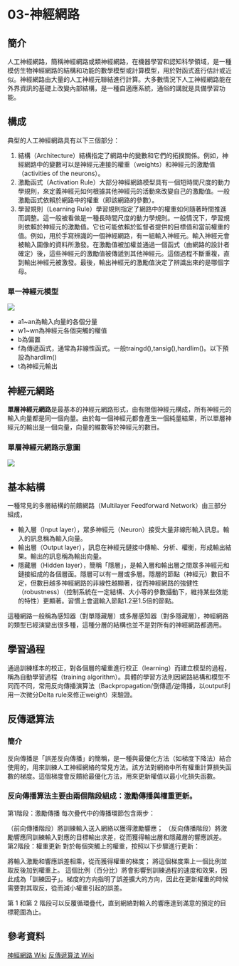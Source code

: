 # 03-神經網路

## 簡介
人工神經網路，簡稱神經網路或類神經網路，在機器學習和認知科學領域，是一種模仿生物神經網路的結構和功能的數學模型或計算模型，用於對函式進行估計或近似。神經網路由大量的人工神經元聯結進行計算。大多數情況下人工神經網路能在外界資訊的基礎上改變內部結構，是一種自適應系統，通俗的講就是具備學習功能。
## 構成
典型的人工神經網路具有以下三個部分：

1. 結構（Architecture）結構指定了網路中的變數和它們的拓撲關係。例如，神經網路中的變數可以是神經元連接的權重（weights）和神經元的激勵值（activities of the neurons）。
2. 激勵函式（Activation Rule）大部分神經網路模型具有一個短時間尺度的動力學規則，來定義神經元如何根據其他神經元的活動來改變自己的激勵值。一般激勵函式依賴於網路中的權重（即該網路的參數）。
3. 學習規則（Learning Rule）學習規則指定了網路中的權重如何隨著時間推進而調整。這一般被看做是一種長時間尺度的動力學規則。一般情況下，學習規則依賴於神經元的激勵值。它也可能依賴於監督者提供的目標值和當前權重的值。例如，用於手寫辨識的一個神經網路，有一組輸入神經元。輸入神經元會被輸入圖像的資料所激發。在激勵值被加權並通過一個函式（由網路的設計者確定）後，這些神經元的激勵值被傳遞到其他神經元。這個過程不斷重複，直到輸出神經元被激發。最後，輸出神經元的激勵值決定了辨識出來的是哪個字母。

### 單一神經元模型
![](https://upload.wikimedia.org/wikipedia/commons/9/97/Ncell.png)

* a1~an為輸入向量的各個分量
* w1~wn為神經元各個突觸的權值
* b為偏置
* f為傳遞函式，通常為非線性函式。一般traingd(),tansig(),hardlim()。以下預設為hardlim()
* t為神經元輸出
## 神經元網路
**單層神經元網路**是最基本的神經元網路形式，由有限個神經元構成，所有神經元的輸入向量都是同一個向量。由於每一個神經元都會產生一個純量結果，所以單層神經元的輸出是一個向量，向量的維數等於神經元的數目。

### 單層神經元網路示意圖
![](https://i.imgur.com/TCiIr9q.jpg)

## 基本結構
一種常見的多層結構的前饋網路（Multilayer Feedforward Network）由三部分組成，

* 輸入層（Input layer），眾多神經元（Neuron）接受大量非線形輸入訊息。輸入的訊息稱為輸入向量。
* 輸出層（Output layer），訊息在神經元鏈接中傳輸、分析、權衡，形成輸出結果。輸出的訊息稱為輸出向量。
* 隱藏層（Hidden layer），簡稱「隱層」，是輸入層和輸出層之間眾多神經元和鏈接組成的各個層面。隱層可以有一層或多層。隱層的節點（神經元）數目不定，但數目越多神經網路的非線性越顯著，從而神經網路的強健性（robustness）（控制系統在一定結構、大小等的參數攝動下，維持某些效能的特性）更顯著。習慣上會選輸入節點1.2至1.5倍的節點。

這種網路一般稱為感知器（對單隱藏層）或多層感知器（對多隱藏層），神經網路的類型已經演變出很多種，這種分層的結構也並不是對所有的神經網路都適用。

## 學習過程
通過訓練樣本的校正，對各個層的權重進行校正（learning）而建立模型的過程，稱為自動學習過程（training algorithm）。具體的學習方法則因網路結構和模型不同而不同，常用反向傳播演算法（Backpropagation/倒傳遞/逆傳播，以output利用一次微分Delta rule來修正weight）來驗證。

## 反傳遞算法
### 簡介
反向傳播是「誤差反向傳播」的簡稱，是一種與最優化方法（如梯度下降法）結合使用的，用來訓練人工神經網絡的常見方法。該方法對網絡中所有權重計算損失函數的梯度。這個梯度會反饋給最優化方法，用來更新權值以最小化損失函數。

### 反向傳播算法主要由兩個階段組成：激勵傳播與權重更新。

第1階段：激勵傳播
每次疊代中的傳播環節包含兩步：

（前向傳播階段）將訓練輸入送入網絡以獲得激勵響應；
（反向傳播階段）將激勵響應同訓練輸入對應的目標輸出求差，從而獲得輸出層和隱藏層的響應誤差。
第2階段：權重更新
對於每個突觸上的權重，按照以下步驟進行更新：

將輸入激勵和響應誤差相乘，從而獲得權重的梯度；
將這個梯度乘上一個比例並取反後加到權重上。
這個比例（百分比）將會影響到訓練過程的速度和效果，因此成為「訓練因子」。梯度的方向指明了誤差擴大的方向，因此在更新權重的時候需要對其取反，從而減小權重引起的誤差。

第 1 和第 2 階段可以反覆循環疊代，直到網絡對輸入的響應達到滿意的預定的目標範圍為止。


## 參考資料
[神經網路 Wiki](https://zh.wikipedia.org/wiki/%E4%BA%BA%E5%B7%A5%E7%A5%9E%E7%BB%8F%E7%BD%91%E7%BB%9C)
[反傳遞算法 Wiki](https://zh.wikipedia.org/wiki/%E5%8F%8D%E5%90%91%E4%BC%A0%E6%92%AD%E7%AE%97%E6%B3%95)

